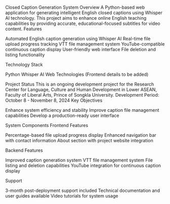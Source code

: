 Closed Caption Generation System
Overview
A Python-based web application for generating intelligent English closed captions using Whisper AI technology. This project aims to enhance online English teaching capabilities by providing accurate, educational-focused subtitles for video content.
Features

Automated English caption generation using Whisper AI
Real-time file upload progress tracking
VTT file management system
YouTube-compatible continuous caption display
User-friendly web interface
File deletion and listing functionality

Technology Stack

Python
Whisper AI
Web Technologies (Frontend details to be added)

Project Status
This is an ongoing development project for the Research Center for Language, Culture and Human Development in Lower ASEAN, Faculty of Liberal Arts, Prince of Songkla University.
Development Period: October 8 - November 8, 2024
Key Objectives

Enhance system efficiency and stability
Improve caption file management capabilities
Develop a production-ready user interface

System Components
Frontend Features

Percentage-based file upload progress display
Enhanced navigation bar with contact information
About section with project website integration

Backend Features

Improved caption generation system
VTT file management system
File listing and deletion capabilities
YouTube integration for continuous caption display

Support

3-month post-deployment support included
Technical documentation and user guides available
Video tutorials for system usage
